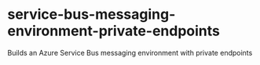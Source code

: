 # service-bus-messaging-environment-private-endpoints
Builds an Azure Service Bus messaging environment with private endpoints
